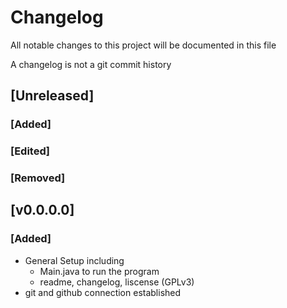 # Changelog
All notable changes to this project will be documented in this file

A changelog is not a git commit history

## [Unreleased]
### [Added]
### [Edited]
### [Removed]


## [v0.0.0.0]
### [Added]
- General Setup including
	- Main.java to run the program
	- readme, changelog, liscense (GPLv3)
- git and github connection established